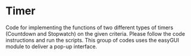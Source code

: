 # Timer
Code for implementing the functions of two different types of timers (Countdown and Stopwatch) on the given criteria. 
Please follow the code instructions and run the scripts.
This group of codes uses the easyGUI module to deliver a pop-up interface. 
